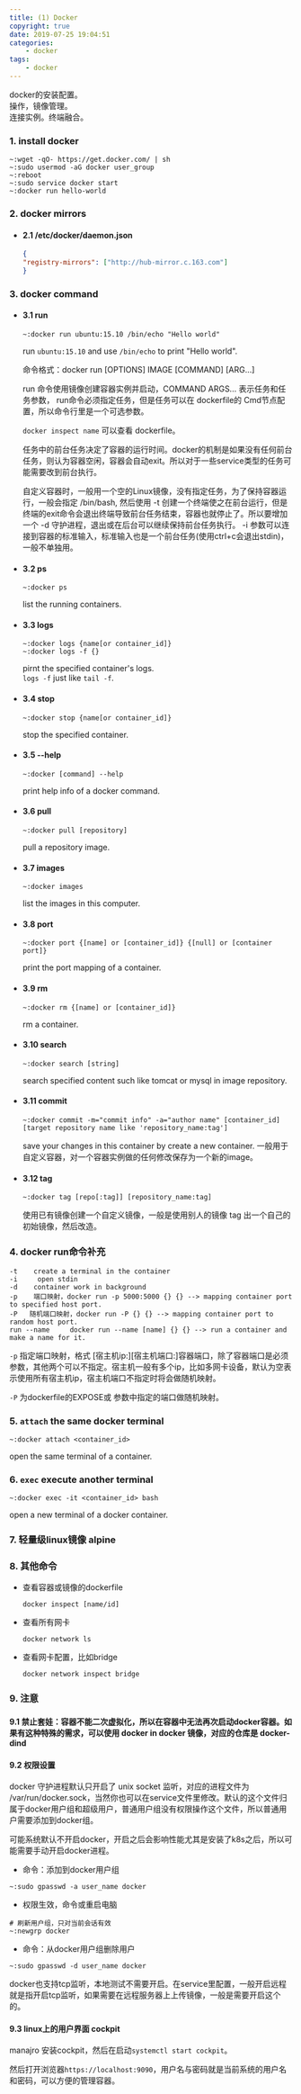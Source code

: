 ```yaml
---
title: (1) Docker
copyright: true
date: 2019-07-25 19:04:51
categories:
    - docker
tags:
    - docker
---
```

docker的安装配置。  
操作，镜像管理。    
连接实例。终端融合。

<!-- more -->

### **1. install docker**

```
~:wget -qO- https://get.docker.com/ | sh
~:sudo usermod -aG docker user_group
~:reboot
~:sudo service docker start
~:docker run hello-world
```

### **2. docker mirrors**

 + #### 2.1 /etc/docker/daemon.json

    ```json
    {
    "registry-mirrors": ["http://hub-mirror.c.163.com"]
    }
    ```

### **3. docker command**

+ #### 3.1 run

    ```
    ~:docker run ubuntu:15.10 /bin/echo "Hello world"
    ```
    run `ubuntu:15.10` and use `/bin/echo` to print "Hello world".

    命令格式：docker run [OPTIONS] IMAGE [COMMAND] [ARG...]

    run 命令使用镜像创建容器实例并启动，COMMAND ARGS... 表示任务和任务参数， run命令必须指定任务，但是任务可以在 dockerfile的 Cmd节点配置，所以命令行里是一个可选参数。

    `docker inspect name` 可以查看 dockerfile。

    任务中的前台任务决定了容器的运行时间。docker的机制是如果没有任何前台任务，则认为容器空闲，容器会自动exit。所以对于一些service类型的任务可能需要改到前台执行。

    自定义容器时，一般用一个空的Linux镜像，没有指定任务，为了保持容器运行，一般会指定 /bin/bash, 然后使用 -t 创建一个终端使之在前台运行，但是终端的exit命令会退出终端导致前台任务结束，容器也就停止了。所以要增加一个 -d 守护进程，退出或在后台可以继续保持前台任务执行。 -i 参数可以连接到容器的标准输入，标准输入也是一个前台任务(使用ctrl+c会退出stdin)，一般不单独用。

+ #### 3.2 ps

    ```
    ~:docker ps
    ```
    list the running containers.

+ #### 3.3 logs

    ```
    ~:docker logs {name[or container_id]}
    ~:docker logs -f {}
    ```
    pirnt the specified container's logs.   
    `logs -f` just like `tail -f`.

+ #### 3.4 stop

    ```
    ~:docker stop {name[or container_id]}
    ```
    stop the specified container.

+ #### 3.5 --help

    ```
    ~:docker [command] --help
    ```
    print help info of a docker command.

+ #### 3.6 pull
    ```
    ~:docker pull [repository]
    ```
    pull a repository image.

+ #### 3.7 images

    ```
    ~:docker images
    ```
    list the images in this computer.

+ #### 3.8 port

    ```
    ~:docker port {[name] or [container_id]} {[null] or [container port]}
    ```
    print the port mapping of a container.

+ #### 3.9 rm

    ```
    ~:docker rm {[name] or [container_id]}
    ```
    rm a container.

+ #### 3.10 search

    ```
    ~:docker search [string]
    ```
    search specified content such like tomcat or mysql in image repository.

+ #### 3.11 commit

    ```
    ~:docker commit -m="commit info" -a="author name" [container_id] [target repository name like 'repository_name:tag']
    ```
    save your changes in this container by create a new container.
    一般用于自定义容器，对一个容器实例做的任何修改保存为一个新的image。

+ #### 3.12 tag

    ```
    ~:docker tag [repo[:tag]] [repository_name:tag]
    ```
    使用已有镜像创建一个自定义镜像，一般是使用别人的镜像 tag 出一个自己的初始镜像，然后改造。

### **4. docker run命令补充**

```
-t    create a terminal in the container
-i     open stdin
-d    container work in background
-p    端口映射，docker run -p 5000:5000 {} {} --> mapping container port to specified host port.
-P   随机端口映射，docker run -P {} {} --> mapping container port to random host port.
run --name     docker run --name [name] {} {} --> run a container and make a name for it.
```
`-p` 指定端口映射，格式 [宿主机ip:][宿主机端口:]容器端口，除了容器端口是必须参数，其他两个可以不指定。宿主机一般有多个ip，比如多网卡设备，默认为空表示使用所有宿主机ip，宿主机端口不指定时将会做随机映射。

`-P` 为dockerfile的EXPOSE或 参数中指定的端口做随机映射。

### **5. `attach` the same docker terminal**

```
~:docker attach <container_id>
```
open the same terminal of a container.

### **6. `exec` execute another terminal**

```
~:docker exec -it <container_id> bash
```
open a new terminal of a docker container.

### **7. 轻量级linux镜像 alpine**

### **8. 其他命令**

+ 查看容器或镜像的dockerfile

    `docker inspect [name/id]`

+ 查看所有网卡

    `docker network ls`

+ 查看网卡配置，比如bridge

    `docker network inspect bridge`

### **9. 注意**

#### 9.1 禁止套娃：容器不能二次虚拟化，所以在容器中无法再次启动docker容器。如果有这种特殊的需求，可以使用 docker in docker 镜像，对应的仓库是 docker-dind


#### 9.2 权限设置
docker 守护进程默认只开启了 unix socket 监听，对应的进程文件为 /var/run/docker.sock，当然你也可以在service文件里修改。默认的这个文件归属于docker用户组和超级用户，普通用户组没有权限操作这个文件，所以普通用户需要添加到docker组。

可能系统默认不开启docker，开启之后会影响性能尤其是安装了k8s之后，所以可能需要手动开启docker进程。

+ 命令：添加到docker用户组
```
~:sudo gpasswd -a user_name docker
```

+ 权限生效，命令或重启电脑
```
# 刷新用户组，只对当前会话有效
~:newgrp docker
```

+ 命令：从docker用户组删除用户
```
~:sudo gpasswd -d user_name docker
```

docker也支持tcp监听，本地测试不需要开启。在service里配置，一般开启远程就是指开启tcp监听，如果需要在远程服务器上上传镜像，一般是需要开启这个的。

#### 9.3 linux上的用户界面 cockpit

manajro 安装cockpit，然后在启动`systemctl start cockpit`。

然后打开浏览器`https://localhost:9090`，用户名与密码就是当前系统的用户名和密码，可以方便的管理容器。


